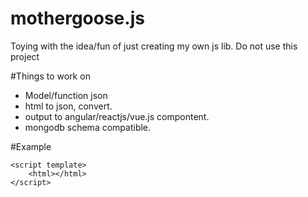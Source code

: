# mothergoose.js

Toying with the idea/fun of just creating my own js lib. Do not use this project


#Things to work on
- Model/function json
- html to json, convert. 
- output to angular/reactjs/vue.js compontent.
- mongodb schema compatible.

#Example

```
<script template>
    <html></html>
</script>
```
